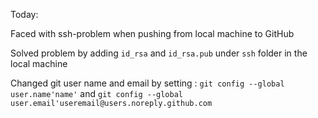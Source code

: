 Today:

Faced with ssh-problem when pushing from local machine to GitHub

Solved problem by adding `id_rsa` and `id_rsa.pub` under `ssh` folder in the
local machine

Changed git user name and email by setting :
        `git config --global user.name'name'` and
        `git config --global user.email'useremail@users.noreply.github.com`
